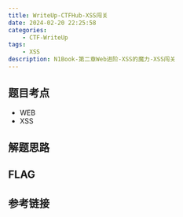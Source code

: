 ```yaml
---
title: WriteUp-CTFHub-XSS闯关
date: 2024-02-20 22:25:58
categories: 
    - CTF-WriteUp
tags: 
    - XSS
description: N1Book-第二章Web进阶-XSS的魔力-XSS闯关
---
```

<!-- more -->

## 题目考点

- WEB
- XSS

## 解题思路

## FLAG

## 参考链接
